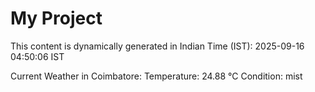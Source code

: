# My Project

This content is dynamically generated in Indian Time (IST): 2025-09-16 04:50:06 IST


Current Weather in Coimbatore:
Temperature: 24.88 °C
Condition: mist
